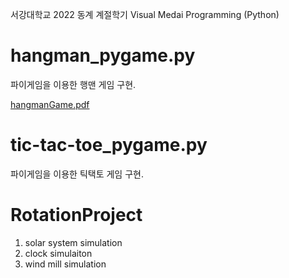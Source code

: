 서강대학교 2022 동계 계절학기 Visual Medai Programming (Python)

# hangman_pygame.py
파이게임을 이용한 행맨 게임 구현.

[hangmanGame.pdf](https://github.com/HOYE0NG/VisualMediaProgramming-MAS2011/files/10303609/hangmanGame.pdf)


# tic-tac-toe_pygame.py
파이게임을 이용한 틱택토 게임 구현.

# RotationProject
1) solar system simulation
2) clock simulaiton
3) wind mill simulation
